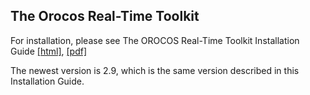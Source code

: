 
## The Orocos Real-Time Toolkit

For installation, please see The OROCOS Real-Time Toolkit Installation Guide [[html]](https://orocos-toolchain.github.io/rtt/toolchain-2.9/xml/orocos-installation.html), [[pdf]](https://orocos-toolchain.github.io/rtt/toolchain-2.9/xml/orocos-installation.pdf)

The newest version is 2.9, which is the same version described in this Installation Guide.
